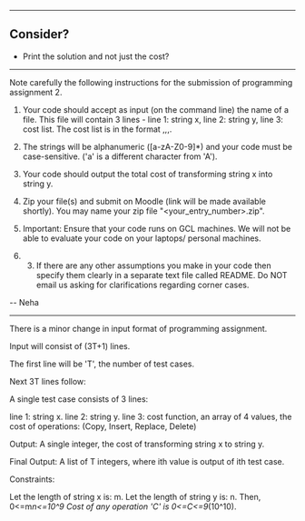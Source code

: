 
---

## Consider?

* Print the solution and not just the cost?

---


Note carefully the following instructions for the submission of programming assignment 2.

1. Your code should accept as input (on the command line) the name of a file. This file will contain 3 lines - line 1: string x, line 2: string y, line 3: cost list. The cost list is in the format <copy>,<insert>,<replace>,<delete>.

2. The strings will be alphanumeric ([a-zA-Z0-9]*) and your code must be case-sensitive. ('a' is a different character from 'A').

3. Your code should output the total cost of transforming string x into string y.

4. Zip your file(s) and submit on Moodle (link will be made available shortly). You may name your zip file "<your_entry_number>.zip".

5. Important: Ensure that your code runs on GCL machines. We will not be able to evaluate your code on your laptops/ personal machines.

6. 3. If there are any other assumptions you make in your code then specify them clearly in a separate text file called README. Do NOT email us asking for clarifications regarding corner cases.

-- 
Neha

---

There is a minor change in input format of programming assignment.

Input will consist of (3T+1) lines.

The first line will be 'T', the number of test cases.

Next 3T lines follow:

A single test case consists of 3 lines:

line 1: string x.
line 2: string y.
line 3: cost function, an array of 4 values, the cost of operations: 
(Copy, Insert, Replace, Delete)

Output:
A single integer, the cost of transforming string x to string y.

Final Output:
A list of T integers, where ith value is output of ith test case.

Constraints:

Let the length of string x is: m.
Let the length of string y is: n.
Then,
      0<=m*n<=10^9
      Cost of any operation 'C'  is 0<=C<=9*(10^10).
